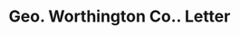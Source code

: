 ---
doi: 10.7916/D8669RBZ
date_other: '1916'
date_other_textual: '1916'
form: correspondence
genre:
- Letters (correspondence)
name:
- Geo. Worthington Co.
object_in_context_url: https://biggert.cul.columbia.edu/items/view/ave_biggert_01285
subject_hierarchical_geographic:
- Cleveland, Ohio, United States
subject_name:
- Geo. Worthington Co.
title: Geo. Worthington Co.. Letter
sort_title: Geo. Worthington Co.. Letter
call_number: ave_biggert_01285
coordinates:
- 41.48222222222223,-81.66972222222223
pid: ave_biggert_01285
identifiers: ave_biggert_01285
thumbnail: https://derivativo-3.library.columbia.edu/iiif/2/ldpd:343264/full/!256,256/0/native.jpg
permalink: /biggert/ave_biggert_01285/
layout: iiif-image-page
---